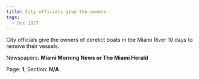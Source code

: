 ```yaml
---  
title: City officials give the owners  
tags:  
  - Dec 1927  
---  
```

  
City officials give the owners of derelict boats in the Miami River 10 days to remove their vessels.  
  
Newspapers: **Miami Morning News or The Miami Herald**  
  
Page: **1**, Section: **N/A** 
